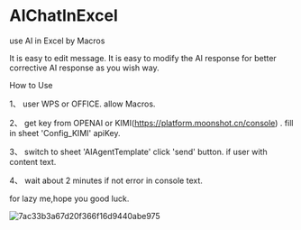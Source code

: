 # AIChatInExcel


use AI in Excel by Macros

It is easy to edit message.
It is easy to modify the AI response for better corrective AI response as you wish way.


How to Use


1、 user WPS or OFFICE. allow Macros.

2、 get key from OPENAI or KIMI(https://platform.moonshot.cn/console) . fill in sheet 'Config_KIMI' apiKey.

3、 switch to sheet 'AIAgentTemplate'  click 'send' button. if user with content text.

4、 wait about 2 minutes if not error in  console text.


for lazy me,hope you good luck.


![7ac33b3a67d20f366f16d9440abe975](https://github.com/lautherf/AIChatInExcel/assets/6778243/60d6dea0-a8fe-4e6f-8d03-edb8db1bbc9a)
